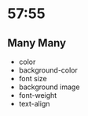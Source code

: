 # 57:55

## Many Many
- color
- background-color
- font size
- background image
- font-weight
- text-align